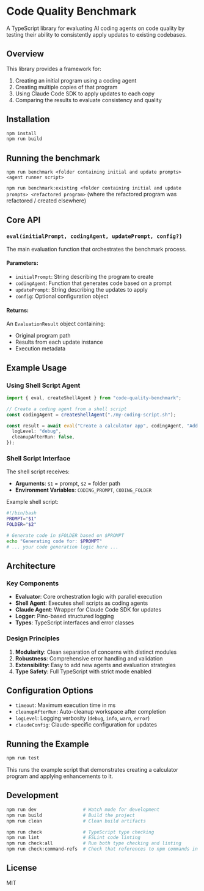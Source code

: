 # Code Quality Benchmark

A TypeScript library for evaluating AI coding agents on code quality by testing their ability to consistently apply updates to existing codebases.

## Overview

This library provides a framework for:

1. Creating an initial program using a coding agent
2. Creating multiple copies of that program
3. Using Claude Code SDK to apply updates to each copy
4. Comparing the results to evaluate consistency and quality

## Installation

```bash
npm install
npm run build
```

## Running the benchmark

`npm run benchmark <folder containing initial and update prompts> <agent runner script>`

`npm run benchmark:existing <folder containing initial and update prompts> <refactored program>`
(where the refactored program was refactored / created elsewhere)

## Core API

### `eval(initialPrompt, codingAgent, updatePrompt, config?)`

The main evaluation function that orchestrates the benchmark process.

#### Parameters:

- `initialPrompt`: String describing the program to create
- `codingAgent`: Function that generates code based on a prompt
- `updatePrompt`: String describing the updates to apply
- `config`: Optional configuration object

#### Returns:

An `EvaluationResult` object containing:

- Original program path
- Results from each update instance
- Execution metadata

## Example Usage

### Using Shell Script Agent

```typescript
import { eval, createShellAgent } from "code-quality-benchmark";

// Create a coding agent from a shell script
const codingAgent = createShellAgent("./my-coding-script.sh");

const result = await eval("Create a calculator app", codingAgent, "Add error handling and validation", {
  logLevel: "debug",
  cleanupAfterRun: false,
});
```

### Shell Script Interface

The shell script receives:

- **Arguments**: `$1` = prompt, `$2` = folder path
- **Environment Variables**: `CODING_PROMPT`, `CODING_FOLDER`

Example shell script:

```bash
#!/bin/bash
PROMPT="$1"
FOLDER="$2"

# Generate code in $FOLDER based on $PROMPT
echo "Generating code for: $PROMPT"
# ... your code generation logic here ...
```

## Architecture

### Key Components

- **Evaluator**: Core orchestration logic with parallel execution
- **Shell Agent**: Executes shell scripts as coding agents
- **Claude Agent**: Wrapper for Claude Code SDK for updates
- **Logger**: Pino-based structured logging
- **Types**: TypeScript interfaces and error classes

### Design Principles

1. **Modularity**: Clean separation of concerns with distinct modules
2. **Robustness**: Comprehensive error handling and validation
3. **Extensibility**: Easy to add new agents and evaluation strategies
4. **Type Safety**: Full TypeScript with strict mode enabled

## Configuration Options

- `timeout`: Maximum execution time in ms
- `cleanupAfterRun`: Auto-cleanup workspace after completion
- `logLevel`: Logging verbosity (`debug`, `info`, `warn`, `error`)
- `claudeConfig`: Claude-specific configuration for updates

## Running the Example

```bash
npm run test
```

This runs the example script that demonstrates creating a calculator program and applying enhancements to it.

## Development

```bash
npm run dev                 # Watch mode for development
npm run build               # Build the project
npm run clean               # Clean build artifacts

npm run check               # TypeScript type checking
npm run lint                # ESLint code linting
npm run check:all           # Run both type checking and linting
npm run check:command-refs  # Check that references to npm commands in docs, error messages are up to date using a headless Claude Code instance
```

## License

MIT

